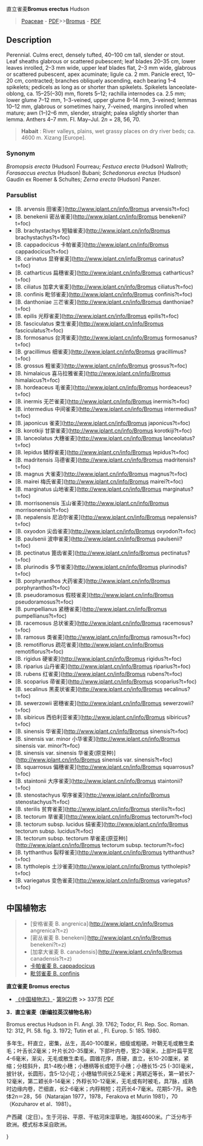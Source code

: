 直立雀麦**Bromus erectus** Hudson

> [Poaceae](http://www.iplant.cn/info/Poaceae?t=foc) - [PDF](http://www.iplant.cn/foc/pdf/Poaceae.pdf)>>[Bromus](http://www.iplant.cn/info/Bromus?t=foc) - [PDF](http://www.iplant.cn/foc/pdf/Bromus.pdf)

## Description

Perennial. Culms erect, densely tufted, 40–100 cm tall, slender or stout. Leaf sheaths glabrous or scattered pubescent; leaf blades 20–35 cm, lower leaves inrolled, 2–3 mm wide, upper leaf blades flat, 2–3 mm wide, glabrous or scattered pubescent, apex acuminate; ligule ca. 2 mm. Panicle erect, 10–20 cm, contracted; branches obliquely ascending, each bearing 1–4 spikelets; pedicels as long as or shorter than spikelets. Spikelets lanceolate-oblong, ca. 15–25(–30) mm, florets 5–12; rachilla internodes ca. 2.5 mm; lower glume 7–12 mm, 1–3-veined, upper glume 8–14 mm, 3-veined; lemmas 10–12 mm, glabrous or sometimes hairy, 7-veined, margins inrolled when mature; awn (1–)2–6 mm, slender, straight; palea slightly shorter than lemma. Anthers 4–7 mm. Fl. May–Jul. 2*n* = 28, 56, 70.

> **Habait** : 
> River valleys, plains, wet grassy places on dry river beds; ca. 4600 m. Xizang [Europe].

### Synonym
*Bromopsis erecta* (Hudson) Fourreau; *Festuca erecta* (Hudson) Wallroth; *Forasaccus erectus* (Hudson) Bubani; *Schedonorus erectus* (Hudson) Gaudin ex Roemer & Schultes; *Zerna erecta* (Hudson) Panzer.

### Parsublist

* [B.  arvensis  田雀麦](http://www.iplant.cn/info/Bromus arvensis?t=foc)
* [B.  benekenii  密丛雀麦](http://www.iplant.cn/info/Bromus benekenii?t=foc)
* [B.  brachystachys  短轴雀麦](http://www.iplant.cn/info/Bromus brachystachys?t=foc)
* [B.  cappadocicus  卡帕雀麦](http://www.iplant.cn/info/Bromus cappadocicus?t=foc)
* [B.  carinatus  显脊雀麦](http://www.iplant.cn/info/Bromus carinatus?t=foc)
* [B.  catharticus  扁穗雀麦](http://www.iplant.cn/info/Bromus catharticus?t=foc)
* [B.  ciliatus  加拿大雀麦](http://www.iplant.cn/info/Bromus ciliatus?t=foc)
* [B.  confinis  毗邻雀麦](http://www.iplant.cn/info/Bromus confinis?t=foc)
* [B.  danthoniae  三芒雀麦](http://www.iplant.cn/info/Bromus danthoniae?t=foc)
* [B.  epilis  光稃雀麦](http://www.iplant.cn/info/Bromus epilis?t=foc)
* [B.  fasciculatus  束生雀麦](http://www.iplant.cn/info/Bromus fasciculatus?t=foc)
* [B.  formosanus  台湾雀麦](http://www.iplant.cn/info/Bromus formosanus?t=foc)
* [B.  gracillimus  细雀麦](http://www.iplant.cn/info/Bromus gracillimus?t=foc)
* [B.  grossus  粗雀麦](http://www.iplant.cn/info/Bromus grossus?t=foc)
* [B.  himalaicus  喜马拉雅雀麦](http://www.iplant.cn/info/Bromus himalaicus?t=foc)
* [B.  hordeaceus  毛雀麦](http://www.iplant.cn/info/Bromus hordeaceus?t=foc)
* [B.  inermis  无芒雀麦](http://www.iplant.cn/info/Bromus inermis?t=foc)
* [B.  intermedius  中间雀麦](http://www.iplant.cn/info/Bromus intermedius?t=foc)
* [B.  japonicus  雀麦](http://www.iplant.cn/info/Bromus japonicus?t=foc)
* [B.  korotkiji  甘蒙雀麦](http://www.iplant.cn/info/Bromus korotkiji?t=foc)
* [B.  lanceolatus  大穗雀麦](http://www.iplant.cn/info/Bromus lanceolatus?t=foc)
* [B.  lepidus  鳞稃雀麦](http://www.iplant.cn/info/Bromus lepidus?t=foc)
* [B.  madritensis  马德雀麦](http://www.iplant.cn/info/Bromus madritensis?t=foc)
* [B.  magnus  大雀麦](http://www.iplant.cn/info/Bromus magnus?t=foc)
* [B.  mairei  梅氏雀麦](http://www.iplant.cn/info/Bromus mairei?t=foc)
* [B.  marginatus  山地雀麦](http://www.iplant.cn/info/Bromus marginatus?t=foc)
* [B.  morrisonensis  玉山雀麦](http://www.iplant.cn/info/Bromus morrisonensis?t=foc)
* [B.  nepalensis  尼泊尔雀麦](http://www.iplant.cn/info/Bromus nepalensis?t=foc)
* [B.  oxyodon  尖齿雀麦](http://www.iplant.cn/info/Bromus oxyodon?t=foc)
* [B.  paulsenii  波申雀麦](http://www.iplant.cn/info/Bromus paulsenii?t=foc)
* [B.  pectinatus  篦齿雀麦](http://www.iplant.cn/info/Bromus pectinatus?t=foc)
* [B.  plurinodis  多节雀麦](http://www.iplant.cn/info/Bromus plurinodis?t=foc)
* [B.  porphyranthos  大药雀麦](http://www.iplant.cn/info/Bromus porphyranthos?t=foc)
* [B.  pseudoramosus  假枝雀麦](http://www.iplant.cn/info/Bromus pseudoramosus?t=foc)
* [B.  pumpellianus  紧穗雀麦](http://www.iplant.cn/info/Bromus pumpellianus?t=foc)
* [B.  racemosus  总状雀麦](http://www.iplant.cn/info/Bromus racemosus?t=foc)
* [B.  ramosus  类雀麦](http://www.iplant.cn/info/Bromus ramosus?t=foc)
* [B.  remotiflorus  疏花雀麦](http://www.iplant.cn/info/Bromus remotiflorus?t=foc)
* [B.  rigidus  硬雀麦](http://www.iplant.cn/info/Bromus rigidus?t=foc)
* [B.  riparius  山丹雀麦](http://www.iplant.cn/info/Bromus riparius?t=foc)
* [B.  rubens  红雀麦](http://www.iplant.cn/info/Bromus rubens?t=foc)
* [B.  scoparius  帚雀麦](http://www.iplant.cn/info/Bromus scoparius?t=foc)
* [B.  secalinus  黑麦状雀麦](http://www.iplant.cn/info/Bromus secalinus?t=foc)
* [B.  sewerzowii  密穗雀麦](http://www.iplant.cn/info/Bromus sewerzowii?t=foc)
* [B.  sibiricus  西伯利亚雀麦](http://www.iplant.cn/info/Bromus sibiricus?t=foc)
* [B.  sinensis  华雀麦](http://www.iplant.cn/info/Bromus sinensis?t=foc)
* [B.  sinensis var. minor  小华雀麦](http://www.iplant.cn/info/Bromus sinensis var. minor?t=foc)
* [B.  sinensis var. sinensis  华雀麦(原变种)](http://www.iplant.cn/info/Bromus sinensis var. sinensis?t=foc)
* [B.  squarrosus  偏穗雀麦](http://www.iplant.cn/info/Bromus squarrosus?t=foc)
* [B.  staintonii  大序雀麦](http://www.iplant.cn/info/Bromus staintonii?t=foc)
* [B.  stenostachyus  窄序雀麦](http://www.iplant.cn/info/Bromus stenostachyus?t=foc)
* [B.  sterilis  贫育雀麦](http://www.iplant.cn/info/Bromus sterilis?t=foc)
* [B.  tectorum  旱雀麦](http://www.iplant.cn/info/Bromus tectorum?t=foc)
* [B.  tectorum subsp. lucidus  绢雀麦](http://www.iplant.cn/info/Bromus tectorum subsp. lucidus?t=foc)
* [B.  tectorum subsp. tectorum  旱雀麦(原亚种)](http://www.iplant.cn/info/Bromus tectorum subsp. tectorum?t=foc)
* [B.  tytthanthus  裂稃雀麦](http://www.iplant.cn/info/Bromus tytthanthus?t=foc)
* [B.  tyttholepis  土沙雀麦](http://www.iplant.cn/info/Bromus tyttholepis?t=foc)
* [B.  variegatus  变色雀麦](http://www.iplant.cn/info/Bromus variegatus?t=foc)

## 中国植物志

> * [安格雀麦  B.  angrenica](http://www.iplant.cn/info/Bromus angrenica?t=z)
> * [密丛雀麦  B.  benekeni](http://www.iplant.cn/info/Bromus benekeni?t=z)
> * [加拿大雀麦  B.  canadensis](http://www.iplant.cn/info/Bromus canadensis?t=z)
> * [卡帕雀麦  B.  cappadocicus](Bromus-cappadocicus-卡帕雀麦.md)
> * [毗邻雀麦  B.  confinis](Bromus-confinis-毗邻雀麦.md)

**直立雀麦 Bromus erectus**

* [《中国植物志》](http://www.iplant.cn/frps)- [第9(2)卷](http://www.iplant.cn/frps/vol/9(2)) >> 337页 [PDF](http://www.iplant.cn/frps/pdf/9(2)/337a.pdf)

**3．直立雀麦（新编拉英汉植物名称）**

Bromus erectus Hudson in Fl. Angl. 39. 1762; Todor, Fl. Rep. Soc. Roman. 12: 312, Pl. 58. fig. 3. 1972; Tutin et al. , Fl. Europ. 5: 185. 1980.

多年生。秆直立，密集，丛生，高40-100厘米，细瘦或粗硬。叶鞘无毛或散生柔毛；叶舌长2毫米；叶片长20-35厘米，下部叶内卷，宽2-3毫米，上部叶扁平宽4-6毫米，渐尖，无毛或散生柔毛。圆锥花序，质硬，直立，长10-20厘米，紧缩；分枝斜升，具1-4枚小穗；小穗柄等长或短于小穗；小穗长15-25 (-30)毫米，披针状，长圆形，含5-12小花；小穗轴节间长2.5毫米；两颖近等长，第一颖长7-12毫米，第二颖长8-14毫米；外稃长10-12毫米，无毛或有时被毛，具7脉，成熟时边缘内卷，芒细直，长2-6毫米；内稃稍短；花药长4-7毫米。花期5-7月。染色体2n＝28，56（Natarajan 1977，1978，Ferakova et Murin 1981），70（Kozuharov et al．1981）。

产西藏（定日）。生于河谷、平原、干枯河床湿草地，海拔4600米。广泛分布于欧洲。模式标本采自欧洲。

}
